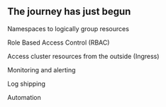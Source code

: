 ## The journey has just begun

Namespaces to logically group resources

Role Based Access Control (RBAC)

Access cluster resources from the outside (Ingress)

Monitoring and alerting

Log shipping

Automation

